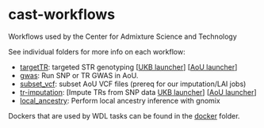 # cast-workflows

Workflows used by the Center for Admixture Science and Technology

See individual folders for more info on each workflow:

* [targetTR](targetTR/README.md): targeted STR genotyping [[UKB launcher](targetTR/launch_ukb/README.md)] [[AoU launcher](targetTR/launch_aou/README.md)]
* [gwas](gwas/aou/README.md): Run SNP or TR GWAS in AoU.
* [subset_vcf](subset_vcf/README.md): subset AoU VCF files (prereq for our imputation/LAI jobs)
* [tr-imputation](tr-imputation/README.md): [Impute TRs from SNP data [UKB launcher](./tr-imputation/launch_ukb/README.md)] [[AoU launcher](./tr-imputation/launch_aou/README.md)]
* [local_ancestry](local_ancestry/README.md): Perform local ancestry inference with gnomix

Dockers that are used by WDL tasks can be found in the [docker](docker/README.md) folder.

